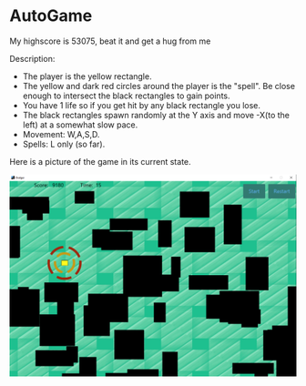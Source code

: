 # AutoGame

My highscore is 53075, beat it and get a hug from me

Description:

 - The player is the yellow rectangle.
 - The yellow and dark red circles around the player is the "spell". Be close enough to intersect the black rectangles to gain points.
 - You have 1 life so if you get hit by any black rectangle you lose.
 - The black rectangles spawn randomly at the Y axis and move -X(to the left) at a somewhat slow pace.
 - Movement: W,A,S,D.
 - Spells: L only (so far).

Here is a picture of the game in its current state.

![Screenshot](/resources/AutoGame.png)
